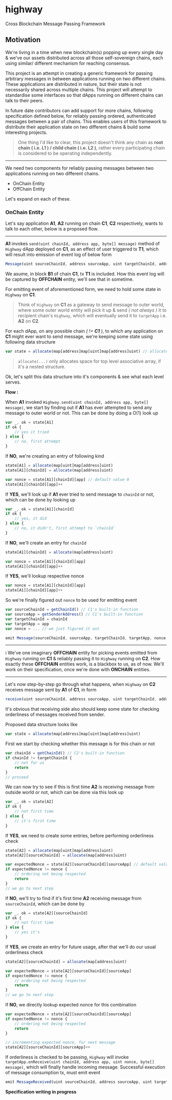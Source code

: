 # highway
Cross Blockchain Message Passing Framework

## Motivation

We're living in a time when new blockchain(s) popping up every single day & we've our assets distributed across all those self-sovereign chains, each using similar/ different mechanism for reaching consensus.

This project is an attempt in creating a generic framework for passing arbitrary messages in between applications running on two different chains. These applications are distributed in nature, but their state is not necessarily shared across multiple chains. This project will attempt to standardise some interfaces so that dApps running on different chains can talk to their peers.

In future date contributors can add support for more chains, following specification defined below, for reliably passing ordered, authenticated messages between a pair of chains. This enables users of this framework to distribute their application state on two different chains & build some interesting projects.

> One thing I'd like to clear, this project doesn't think any chain as **root chain ( i.e. L1 ) / child chain ( i.e. L2 )**, rather every participating chain is considered to be operating independently.

---

We need two components for reliably passing messages between two applications running on two different chains.

- OnChain Entity
- OffChain Entity

Let's expand on each of these.

### OnChain Entity

Let's say application **A1**, **A2** running on chain **C1**, **C2** respectively, wants to talk to each other, below is a proposed flow.

---

**A1** invokes `send(uint chainId, address app, byte[] message)` method of `Highway` dApp deployed on **C1**, as an effect of user triggered tx **T1**, which will result into emission of event log of below form

```js
Message(uint sourceChainId, address sourceApp, uint targetChainId, address targetApp, uint nonce, bytes[] message)
```

We asume, in block **B1** of chain **C1**, tx **T1** is included. How this event log will be captured by **OFFCHAIN** entity, we'll see that in sometime.

For emitting event of aforementioned form, we need to hold some state in `Highway` on **C1**.

> Think of `Highway` on **C1** as a gateway to send message to outer world, where some outer world entity will pick it up & send _( not always )_ it to recipient chain's `Highway`, which will eventually send it to `targetApp` i.e. **A2** on **C2**.

For each dApp, on any possible chain _( != **C1** )_, to which any application on **C1** might ever want to send message, we're keeping some state using following data structure

```js
var state = allocate(map[address]map[uint]map[address]uint) // allocates memory for top level associative array
```

> `allocate(...)` only allocates space for top level associative array, if it's a nested structure.

Ok, let's split this data structure into it's components & see what each level serves.

**Flow :**

When **A1** invoked `Highway.send(uint chainId, address app, byte[] message)`, we start by finding out if **A1** has ever attempted to send any message to outer world or not. This can be done by doing a O(1) look up

```js
var _, ok = state[A1]
if ok {
    // yes it tried
} else {
    // no, first attempt
}
```

If **NO**, we're creating an entry of following kind

```js
state[A1] = allocate(map[uint]map[address]uint)
state[A1][chainId] = allocate(map[address]uint)

var nonce = state[A1][chainId][app] // default value 0
state[A1][chainId][app]++
```

If **YES**, we'll look up if **A1** ever tried to send message to `chainId` or not, which can be done by looking up

```js
var _, ok = state[A1][chainId]
if ok {
    // yes, it did
} else {
    // no, it didn't, first attempt to `chainId`
}
```

If **NO**, we'll create an entry for `chainId`

```js
state[A1][chainId] = allocate(map[address]uint)

var nonce = state[A1][chainId][app]
state[A1][chainId][app]++
```

If **YES**, we'll lookup respective nonce

```js
var nonce = state[A1][chainId][app]
state[A1][chainId][app]++
```

So we're finally figured out `nonce` to be used for emitting event

```js
var sourceChainId = getChainId() // C1's built-in function
var sourceApp = getSenderAddress() // C1's built-in function
var targetChainId = chainId
var targetApp = app
var nonce = ... // we just figured it out

emit Message(sourceChainId, sourceApp, targetChainId, targetApp, nonce, message) // voila 🎉
```

---

ℹ️ We've one imaginary **OFFCHAIN** entity for picking events emitted from `Highway` running on **C1** & reliably passing it to `Highway` running on **C2**. How exactly these **OFFCHAIN** entities work, is a blackbox to us, as of now. We'll work on their specification, once we're done with **ONCHAIN** entities.

---

Let's now step-by-step go through what happens, when `Highway` on **C2** receives message sent by **A1** of **C1**, in form

```js
receive(uint sourceChainId, address sourceApp, uint targetChainId, address targetApp, uint nonce, byte[] message)
```

It's obvious that receiving side also should keep some state for checking orderliness of messages received from sender.

Proposed data structure looks like

```js
var state = allocate(map[address]map[uint]map[address]uint)
```

First we start by checking whether this message is for this chain or not

```js
var chainId = getChainId() // C2's built-in function
if chainId != targetChainId {
    // not for us
    return
}
// proceed
```

We can now try to see if this is first time **A2** is receiving message from outside world or not, which can be done via this look up

```js
var _, ok = state[A2]
if ok {
    // not first time
} else {
    // it's first time
}
```

If **YES**, we need to create some entries, before performing orderliness check

```js
state[A2] = allocate(map[uint]map[address]uint)
state[A2][sourceChainId] = allocate(map[address]uint)

var expectedNonce = state[A2][sourceChainId][sourceApp] // default value 0
if expectedNonce != nonce {
    // ordering not being respected
    return
}
// we go to next step
```

If **NO**, we'll try to find if it's first time **A2** receiving message from `sourceChainId`, which can be done by

```js
var _, ok = state[A2][sourceChainId]
if ok {
    // not first time
} else {
    // yes it's
}
```


If **YES**, we create an entry for future usage, after that we'll do our usual orderliness check

```js
state[A2][sourceChainId] = allocate(map[address]uint)

var expectedNonce = state[A2][sourceChainId][sourceApp]
if expectedNonce != nonce {
    // ordering not being respected
    return
}
// we go to next step
```

If **NO**, we directly lookup expected nonce for this combination

```js
var expectedNonce = state[A2][sourceChainId][sourceApp]
if expectedNonce != nonce {
    // ordering not being respected
    return
}

// incrementing expected nonce, for next message
state[A2][sourceChainId][sourceApp]++
```

If orderliness is checked to be passing, `Highway` will invoke `targetApp.onReceive(uint chainId, address app, uint nonce, byte[] message)`, which will finally handle incoming message. Successful execution of message consumption tx, must emit event

```js
emit MessageReceived(uint sourceChainId, address sourceApp, uint targetChainId, address targetApp, uint nonce, bytes[] message)
```

**Specification writing in progress**
